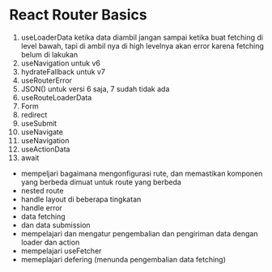 # React Router Basics

1. useLoaderData ketika data diambil jangan sampai ketika buat fetching di level
   bawah, tapi di ambil nya di high levelnya akan error karena fetching belum di
   lakukan
2. useNavigation untuk v6
3. hydrateFallback untuk v7
4. useRouterError
5. JSON() untuk versi 6 saja, 7 sudah tidak ada
6. useRouteLoaderData
7. Form
8. redirect
9. useSubmit
10. useNavigate
11. useNavigation
12. useActionData
13. await

- mempeljari bagaimana mengonfigurasi rute, dan memastikan komponen yang berbeda
  dimuat untuk route yang berbeda
- nested route
- handle layout di beberapa tingkatan
- handle error
- data fetching
- dan data submission
- mempelajari dan mengatur pengembalian dan pengiriman data dengan loader dan action
- mempelajari useFetcher
- memeplajari defering (menunda pengembalian data fetching)
